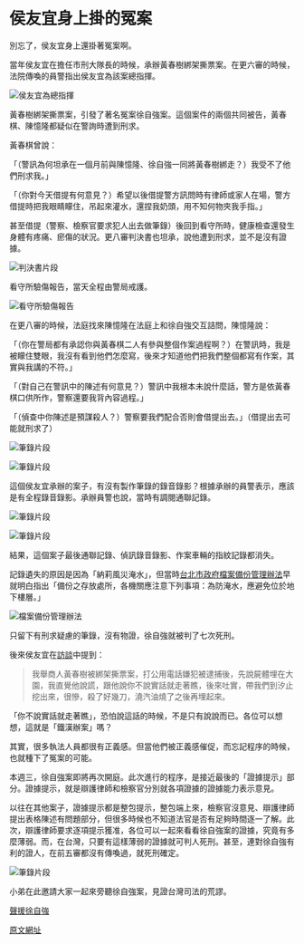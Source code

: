 # 侯友宜身上掛的冤案

別忘了，侯友宜身上還掛著冤案啊。

當年侯友宜在擔任市刑大隊長的時候，承辦黃春樹綁架撕票案。在更六審的時候，法院傳喚的員警指出侯友宜為該案總指揮。

![侯友宜為總指揮](http://billy3321.github.io/images/qiu/qiu20.jpg "侯友宜為總指揮")

黃春樹綁架撕票案，引發了著名冤案徐自強案。這個案件的兩個共同被告，黃春棋、陳憶隆都疑似在警詢時遭到刑求。

黃春棋曾說：

「（警訊為何坦承在一個月前與陳憶隆、徐自強一同將黃春樹綁走？）我受不了他們刑求我。」

「（你對今天借提有何意見？）希望以後借提警方訊問時有律師或家人在場，警方借提時把我眼睛矇住，吊起來灌水，還捏我奶頭，用不知何物夾我手指。」

甚至借提（警察、檢察官要求犯人出去做筆錄）後回到看守所時，健康檢查還發生身體有疼痛、瘀傷的狀況。更八審判決書也坦承，說他遭到刑求，並不是沒有證據。

![判決書片段](http://billy3321.github.io/images/qiu/qiu17.jpg "判決書片段")

看守所驗傷報告，當天全程由警局戒護。

![看守所驗傷報告](http://billy3321.github.io/images/qiu/qiu23.jpg "看守所驗傷報告")

在更八審的時候，法庭找來陳憶隆在法庭上和徐自強交互詰問，陳憶隆說：

「（你在警局都有承認你與黃春棋二人有參與整個作案過程啊？）在警訊時，我是被矇住雙眼，我沒有看到他們怎麼寫，後來才知道他們把我們整個都寫有作案，其實與我講的不符。」

「（對自己在警訊中的陳述有何意見？）警訊中我根本未說什麼話，警方是依黃春棋口供所作，警察還要我背內容過程。」

「（偵查中你陳述是預謀殺人？）警察要我們配合否則會借提出去。」（借提出去可能就刑求了）

![筆錄片段](http://billy3321.github.io/images/qiu/qiu18.jpg "筆錄片段")

![筆錄片段](http://billy3321.github.io/images/qiu/qiu19.jpg "筆錄片段")


這個侯友宜承辦的案子，有沒有製作筆錄的錄音錄影？根據承辦的員警表示，應該是有全程錄音錄影。承辦員警也說，當時有調閱通聯記錄。

![筆錄片段](http://billy3321.github.io/images/qiu/qiu21.jpg "筆錄片段")

![筆錄片段](http://billy3321.github.io/images/qiu/qiu22.jpg "筆錄片段")

結果，這個案子最後通聯記錄、偵訊錄音錄影、作案車輛的指紋記錄都消失。

記錄遺失的原因是因為「納莉風災淹水」，但當時[台北市政府檔案備份管理辦法](http://bit.ly/1TfklvM)早就明白指出「備份之存放處所，各機關應注意下列事項：為防淹水，應避免位於地下樓層。」

![檔案備份管理辦法](http://billy3321.github.io/images/qiu/qiu25.jpg "檔案備份管理辦法")

只留下有刑求疑慮的筆錄，沒有物證，徐自強就被判了七次死刑。

後來侯友宜在[訪談](http://news.ltn.com.tw/news/politics/paper/385083)中提到：

> 我舉商人黃春樹被綁架撕票案，打公用電話嫌犯被逮捕後，先說屍體埋在大園，我直覺他說謊，跟他說你不說實話就走著瞧，後來吐實，帶我們到汐止挖出來，很慘，殺了好幾刀，澆汽油燒了之後再埋起來。

「你不說實話就走著瞧」，恐怕說這話的時候，不是只有說說而已。各位可以想想，這就是「鐵漢辦案」嗎？

其實，很多執法人員都很有正義感。但當他們被正義感催促，而忘記程序的時候，也就種下了冤案的可能。

本週三，徐自強案即將再次開庭。此次進行的程序，是接近最後的「證據提示」部分。證據提示，就是辯護律師和檢察官分別就各項證據的證據能力表示意見。

以往在其他案子，證據提示都是整包提示，整包端上來，檢察官沒意見、辯護律師提出表格陳述有問題部分，但很多時候也不知道法官是否有足夠時間逐一了解。此次，辯護律師要求逐項提示獲准，各位可以一起來看看徐自強案的證據，究竟有多麼薄弱。而，在台灣，只要有這樣薄弱的證據就可判人死刑。甚至，連對徐自強有利的證人，在前五審都沒有傳喚過，就死刑確定。

![筆錄片段](http://billy3321.github.io/images/qiu/qiu26.jpg "筆錄片段")

小弟在此邀請大家一起來旁聽徐自強案，見證台灣司法的荒謬。

[聲援徐自強](http://hsu2015.jrf.org.tw)

[原文網址](https://www.ptt.cc/bbs/Gossiping/M.1436161308.A.86A.html)